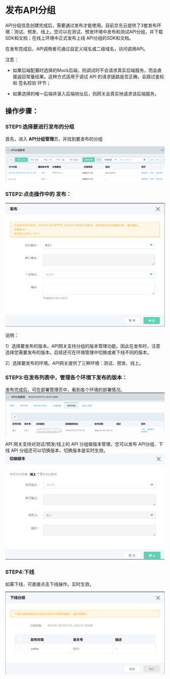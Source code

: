 # 发布API分组

API分组信息创建完成后，需要通过发布才能使用。目前京东云提供了3套发布环境：测试、预发、线上。您可以在测试、预发环境中发布和测试API分组，并下载SDK和文档；在线上环境中正式发布上线 API分组的SDK和文档。

在发布完成后，API调用者可通过自定义域名或二级域名，访问调用API。

注意：

* 如果后端配置时选择的Mock后端，则调试时不会请求真实后端服务，而会直接返回常量结果。这种方式适用于调试 API 的请求链路是否正确，会跳过鉴权 和 签名校验 环节；

* 如果选择的唯一后端并录入后端地址后，则网关会真实地请求该后端服务。


## 操作步骤：

### STEP1:选择要进行发布的分组

首先，进入 **API分组管理**页，并找到要发布的分组

![APIgroup列表页](../../../../../image/Internet-Middleware/API-Gateway/group-publishing-1.png)



### STEP2:点击操作中的 **发布**：

![发布](../../../../../image/Internet-Middleware/API-Gateway/group-publishing-2.png)


说明：


1）选择要发布的版本。API网关支持分组的版本管理功能，因此在发布时，注意选择您需要发布的版本。后续还可在环境管理中切换或者下线不同的版本。
   
2）选择要发布的环境。API网关提供了三种环境：测试、预发、线上。



### STEP3:在发布列表中，管理各个环境下发布的版本：
发布完成后，可在部署管理页中，看到各个环境的部署情况。
![发布列表](../../../../../image/Internet-Middleware/API-Gateway/group-publishing-3.png)

API 网关支持对测试/预发/线上的 API 分组做版本管理，您可以发布 API分组、下线 API 分组还可以切换版本，切换版本是实时生效。
![切换版本](../../../../../image/Internet-Middleware/API-Gateway/group-publishing-4.png)

### STEP4:下线
如需下线，可直接点击下线操作。实时生效。

![下线](../../../../../image/Internet-Middleware/API-Gateway/group-publishing-5.png)


